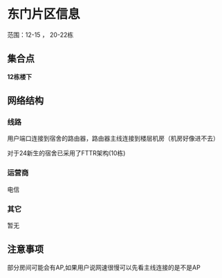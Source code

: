 # 东门片区信息
范围：12-15 ， 20-22栋
## 集合点
**12栋楼下**
## 网络结构
### 线路
用户端口连接到宿舍的路由器，路由器主线连接到楼层机房（机房好像进不去）

对于24新生的宿舍已采用了FTTR架构(10栋)
### 运营商
电信
### 其它
暂无
## 注意事项
部分房间可能会有AP,如果用户说网速很慢可以先看主线连接的是不是AP
